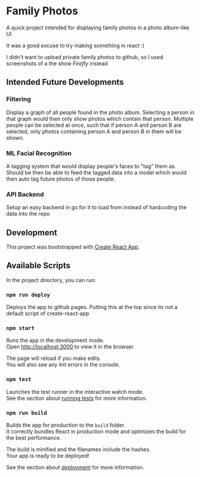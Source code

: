 # Family Photos

A quick project intended for displaying family photos in a photo album-like UI

It was a good excuse to try making something in react :)

I didn't want to upload private family photos to github, so I used screenshots of a the show *Firefly* instead

## Intended Future Developments

### Filtering 

Display a graph of all people found in the photo album. Selecting a person in that graph would then only show photos which contain that person. Multiple people can be selected at once, such that if person A and person B are selected, only photos containing person A and person B in them will be shown.

### ML Facial Recognition

A tagging system that would display people's faces to "tag" them as. Should be then be able to feed the tagged data into a model which would then auto tag future photos of those people.

### API Backend

Setup an easy backend in go for it to load from instead of hardcoding the data into the repo

## Development

This project was bootstrapped with [Create React App](https://github.com/facebook/create-react-app).

## Available Scripts

In the project directory, you can run:

### `npm run deploy`

Deploys the app to github pages. Putting this at the top since its not a default script of create-react-app

### `npm start`

Runs the app in the development mode.<br>
Open [http://localhost:3000](http://localhost:3000) to view it in the browser.

The page will reload if you make edits.<br>
You will also see any lint errors in the console.

### `npm test`

Launches the test runner in the interactive watch mode.<br>
See the section about [running tests](https://facebook.github.io/create-react-app/docs/running-tests) for more information.

### `npm run build`

Builds the app for production to the `build` folder.<br>
It correctly bundles React in production mode and optimizes the build for the best performance.

The build is minified and the filenames include the hashes.<br>
Your app is ready to be deployed!

See the section about [deployment](https://facebook.github.io/create-react-app/docs/deployment) for more information.